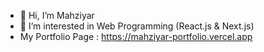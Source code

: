 - 👋 Hi, I’m Mahziyar
- 👀 I’m interested in Web Programming (React.js & Next.js) 
- My Portfolio Page : https://mahziyar-portfolio.vercel.app


<!---
Mahziyar79/Mahziyar79 is a ✨ special ✨ repository because its `README.md` (this file) appears on your GitHub profile.
You can click the Preview link to take a look at your changes.
--->
